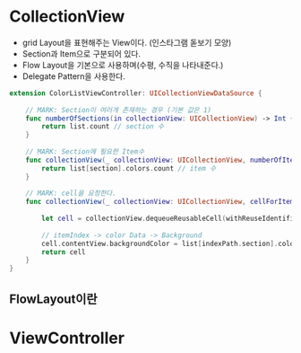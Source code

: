 # CollectionView
- grid Layout을 표현해주는 View이다. (인스타그램 돋보기 모양)
- Section과 Item으로 구분되어 있다. 
- Flow Layout을 기본으로 사용하며(수평, 수직을 나타내준다.)
- Delegate Pattern을 사용한다.

```swift
extension ColorListViewController: UICollectionViewDataSource {
    
    // MARK: Section이 여러개 존재하는 경우 (기본 값은 1)
    func numberOfSections(in collectionView: UICollectionView) -> Int {
        return list.count // section 수
    }
    
    // MARK: Section에 필요한 Item수
    func collectionView(_ collectionView: UICollectionView, numberOfItemsInSection section: Int) -> Int {
        return list[section].colors.count // item 수
    }
    
    // MARK: cell을 요청한다.
    func collectionView(_ collectionView: UICollectionView, cellForItemAt indexPath: IndexPath) -> UICollectionViewCell {
        
        let cell = collectionView.dequeueReusableCell(withReuseIdentifier: "cell", for: indexPath)
        
        // itemIndex -> color Data -> Background
        cell.contentView.backgroundColor = list[indexPath.section].colors[indexPath.item]
        return cell
    }
}
```

## FlowLayout이란 


# ViewController
